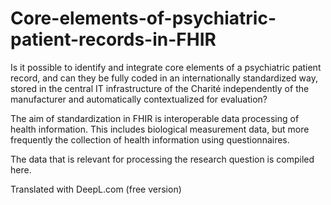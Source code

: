 # Core-elements-of-psychiatric-patient-records-in-FHIR

Is it possible to identify and integrate core elements of a psychiatric patient record, and can they be fully coded in an internationally standardized way, stored in the central IT infrastructure of the Charité independently of the manufacturer and automatically contextualized for evaluation? 

The aim of standardization in FHIR is interoperable data processing of health information. This includes biological measurement data, but more frequently the collection of health information using questionnaires.

The data that is relevant for processing the research question is compiled here.

Translated with DeepL.com (free version)
